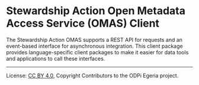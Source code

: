 <!-- SPDX-License-Identifier: CC-BY-4.0 -->
<!-- Copyright Contributors to the ODPi Egeria project. -->

# Stewardship Action Open Metadata Access Service (OMAS) Client

The Stewardship Action OMAS supports a REST API for requests and an event-based
interface for asynchronous integration.  This client
package provides language-specific client packages to make it easier
for data tools and applications to call these interfaces.

----
License: [CC BY 4.0](https://creativecommons.org/licenses/by/4.0/),
Copyright Contributors to the ODPi Egeria project.
